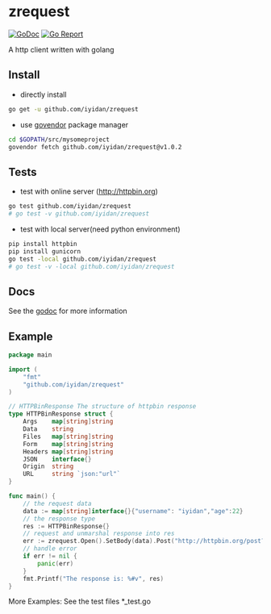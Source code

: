 # zrequest
[![GoDoc](http://img.shields.io/badge/go-documentation-brightgreen.svg?style=flat-square)](https://godoc.org/github.com/iyidan/zrequest)
[![Go Report](https://goreportcard.com/badge/github.com/iyidan/zrequest)](https://goreportcard.com/badge/github.com/iyidan/zrequest)

A http client written with golang
## Install
* directly install
```bash
go get -u github.com/iyidan/zrequest
```
* use [govendor](https://github.com/kardianos/govendor) package manager
```bash
cd $GOPATH/src/mysomeproject
govendor fetch github.com/iyidan/zrequest@v1.0.2
```
## Tests
* test with online server (http://httpbin.org)
```bash
go test github.com/iyidan/zrequest
# go test -v github.com/iyidan/zrequest
```
* test with local server(need python environment)
```bash
pip install httpbin
pip install gunicorn
go test -local github.com/iyidan/zrequest
# go test -v -local github.com/iyidan/zrequest
```
## Docs
See the [godoc](https://godoc.org/github.com/iyidan/zrequest) for more information

## Example
```go
package main

import (
	"fmt"
	"github.com/iyidan/zrequest"
)

// HTTPBinResponse The structure of httpbin response
type HTTPBinResponse struct {
	Args    map[string]string
	Data    string
	Files   map[string]string
	Form    map[string]string
	Headers map[string]string
	JSON    interface{}
	Origin  string
	URL     string `json:"url"`
}

func main() {
	// the request data
	data := map[string]interface{}{"username": "iyidan","age":22}
	// the response type
	res := HTTPBinResponse{}
	// request and unmarshal response into res
	err := zrequest.Open().SetBody(data).Post("http://httpbin.org/post?arg1=arg1").Unmarshal(&res)
	// handle error
	if err != nil {
		panic(err)
	}
	fmt.Printf("The response is: %#v", res)
}
```

More Examples: See the test files *_test.go
